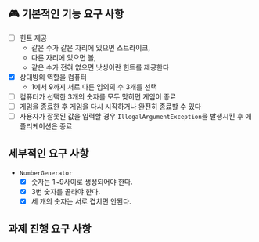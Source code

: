 ## 🎮 기본적인 기능 요구 사항

- [ ] 힌트 제공
    - 같은 수가 같은 자리에 있으면 스트라이크,
    - 다른 자리에 있으면 볼,
    - 같은 수가 전혀 없으면 낫싱이란 힌트를 제공한다
- [x] 상대방의 역할을 컴퓨터
    - 1에서 9까지 서로 다른 임의의 수 3개를 선택
- [ ] 컴퓨터가 선택한 3개의 숫자를 모두 맞히면 게임이 종료
- [ ] 게임을 종료한 후 게임을 다시 시작하거나 완전히 종료할 수 있다
- [ ] 사용자가 잘못된 값을 입력할 경우 `IllegalArgumentException`을 발생시킨 후 애플리케이션은 종료

## 세부적인 요구 사항

- `NumberGenerator`
    - [x] 숫자는 1~9사이로 생성되어야 한다.
    - [x] 3번 숫자를 골라야 한다.
    - [x] 세 개의 숫자는 서로 겹치면 안된다.

## 과제 진행 요구 사항